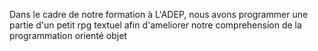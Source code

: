 Dans le cadre de notre formation à L'ADEP, 
nous avons programmer une partie d'un petit rpg textuel afin d'ameliorer
notre comprehension de la programmation orienté objet